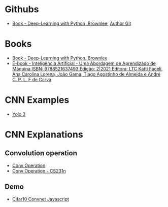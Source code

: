# Githubs

* [Book - Deep-Learning with Python, Brownlee](https://github.com/MaximoDouglas/deep-learning-with-python-brownlee), [Author Git](https://github.com/jbrownlee)

# Books

* [Book - Deep-Learning with Python, Brownlee](https://machinelearningmastery.com/deep-learning-with-python/)
* [E-book - Inteligência Artificial - Uma Abordagem de Aprendizado de Máquina
ISBN: 9788521637493  Edição: 2|2021  Editora: LTC
Katti Faceli, Ana Carolina Lorena, João Gama, Tiago Agostinho de Almeida e André C. P. L. F de Carva](https://www.grupogen.com.br/e-book-inteligencia-artificial-uma-abordagem-de-aprendizado-de-maquina?event-category=beon&event-action=details&event-label=produto_ultimos)


# CNN Examples

* [Yolo 3](https://github.com/jbrownlee/keras-yolo3)

# CNN Explanations

## Convolution operation
* [Conv Operation](https://towardsdatascience.com/understanding-convolution-neural-networks-the-eli5-way-785330cd1fb7)
* [Conv Operation - CS231n](https://cs231n.github.io/convolutional-networks/)

## Demo 

* [Cifar10 Convnet Javascript](https://cs.stanford.edu/people/karpathy/convnetjs/demo/cifar10.html)
